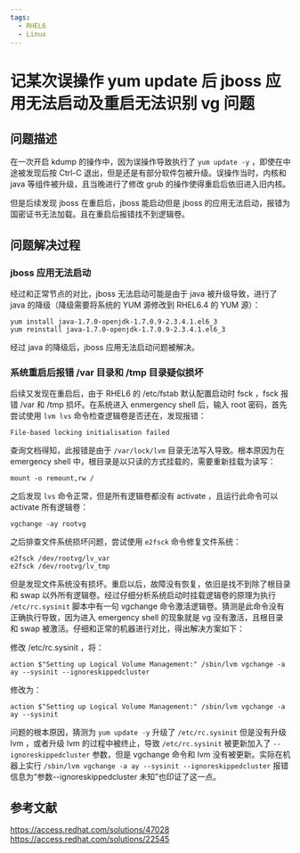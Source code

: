 ```yaml
---
tags:
  - RHEL6
  - Linux
---
```


# 记某次误操作 yum update 后 jboss 应用无法启动及重启无法识别 vg 问题

## 问题描述

在一次开启 kdump 的操作中，因为误操作导致执行了 `yum update -y` ，即使在中途被发现后按 Ctrl-C 退出，但是还是有部分软件包被升级。误操作当时，内核和 java 等组件被升级，且当晚进行了修改 grub 的操作使得重启后依旧进入旧内核。

但是后续发现 jboss 在重启后，jboss 能启动但是 jboss 的应用无法启动，报错为国密证书无法加载。且在重启后报错找不到逻辑卷。

## 问题解决过程

### jboss 应用无法启动

经过和正常节点的对比，jboss 无法启动可能是由于 java 被升级导致，进行了 java 的降级（降级需要将系统的 YUM 源修改到 RHEL6.4 的 YUM 源）：

```
yum install java-1.7.0-openjdk-1.7.0.9-2.3.4.1.el6_3
yum reinstall java-1.7.0-openjdk-1.7.0.9-2.3.4.1.el6_3
```

经过 java 的降级后，jboss 应用无法启动问题被解决。

### 系统重启后报错 /var 目录和 /tmp 目录疑似损坏

后续又发现在重启后，由于 RHEL6 的 /etc/fstab 默认配置启动时 fsck ，fsck 报错 /var 和 /tmp 损坏。在系统进入 enmergency shell 后，输入 root 密码，首先尝试使用 `lvm lvs` 命令检查逻辑卷是否还在，发现报错：

```
File-based locking initialisation failed
```

查询文档得知，此报错是由于 `/var/lock/lvm` 目录无法写入导致。根本原因为在 emergency shell 中，根目录是以只读的方式挂载的，需要重新挂载为读写：

```
mount -o remount,rw /
```

之后发现 `lvs` 命令正常，但是所有逻辑卷都没有 activate ，且运行此命令可以 activate 所有逻辑卷：

```
vgchange -ay rootvg
```

之后排查文件系统损坏问题，尝试使用 `e2fsck` 命令修复文件系统：

```
e2fsck /dev/rootvg/lv_var
e2fsck /dev/rootvg/lv_tmp
```

但是发现文件系统没有损坏。重启以后，故障没有恢复，依旧是找不到除了根目录和 swap 以外所有逻辑卷。经过仔细分析系统启动时挂载逻辑卷的原理为执行 `/etc/rc.sysinit` 脚本中有一句 vgchange 命令激活逻辑卷。猜测是此命令没有正确执行导致，因为进入 emergency shell 的现象就是 vg 没有激活，且根目录和 swap 被激活。仔细和正常的机器进行对比，得出解决方案如下：

修改 /etc/rc.sysinit ，将：

```
action $"Setting up Logical Volume Management:" /sbin/lvm vgchange -a ay --sysinit --ignoreskippedcluster
```

修改为：

```
action $"Setting up Logical Volume Management:" /sbin/lvm vgchange -a ay --sysinit
```

问题的根本原因，猜测为 `yum update -y` 升级了 `/etc/rc.sysinit` 但是没有升级 lvm ，或者升级 lvm 的过程中被终止，导致 `/etc/rc.sysinit` 被更新加入了 `--ignoreskippedcluster` 参数，但是 vgchange 命令和 lvm 没有被更新。实际在机器上实行 `/sbin/lvm vgchange -a ay --sysinit --ignoreskippedcluster` 报错信息为“参数--ignoreskippedcluster 未知”也印证了这一点。

## 参考文献

<https://access.redhat.com/solutions/47028>
<https://access.redhat.com/solutions/22545>
